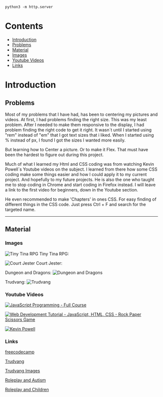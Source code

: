 `python3 -m http.server`

 # Contents 
 
 - [Introduction](#Introduction)
 - [Problems](#Problems)
 - [Material](#Material)
 - [Images](#Images)
 - [Youtube Videos](#Youtube-Videos)
 - [Links](#Links)

# Introduction
## Problems 

Most of my problems that I have had, has been to centering my pictures and videos.
At first, I had problems finding the right size. This was my least problem.
After I needed to make them responsive to the display, I had problem finding the right code to get it right.
It wasn´t until I started using "rem" instead of "em" that I got text sizes that i liked.
When I started using % instead of px, I found I got the sizes I wanted more easily.

But learning how to Center a picture. Or to make it Flex. That must have been the hardest to figure out during this project.

Much of what I learned my Html and CSS coding was from watching Kevin Powell´s Youtube videos on the subject.
I learned from there how some CSS coding make some things easier and how I could apply it to my current project.
And hopefully to my future projects.
He is also the one who taught me to stop coding in Chrome and start coding in Firefox instead.
I will leave a link to the first video for beginners, down in the Youtube section.

He even recommended to make 'Chapters' in ones CSS. For easy finding of different things in the CSS code.
Just press Ctrl + F and search for the targeted name.


***


## Material

### Images

![Tiny Tina RPG](https://i.giphy.com/media/xVtHNOP8P0RX3zkFix/giphy.webp)
Tiny Tina RPG:


![Court Jester](https://i.pinimg.com/originals/36/99/00/36990036e587d6471b0d49a1c47317bc.gif)
Court Jester: 


Dungeon and Dragons:
![Dungeon and Dragons](https://m.media-amazon.com/images/M/MV5BOWM0MjNkMjEtY2IyNi00ODdmLTk0ODctNjY3YTQzN2Y3N2ZiXkEyXkFqcGdeQXVyNTAyODkwOQ@@._V1_FMjpg_UX1000_.jpg)


Trudvang:
![Trudvang](https://perkan-arts.com/____impro/1/images/dod/liten_kvalerkorp.jpg?etag=%22bc9f2-55e7e0af%22&sourceContentType=image%2Fjpeg&quality=85)



### Youtube Videos

[![JavaScript Programming - Full Course](http://img.youtube.com/vi/jS4aFq5-91M/0.jpg)](http://www.youtube.com/watch?v=jS4aFq5-91M)

[![Web Development Tutorial - JavaScript, HTML, CSS - Rock Paper Scissors Game](http://img.youtube.com/vi/jaVNP3nIAv0/0.jpg)](http://www.youtube.com/watch?v=jaVNP3nIAv0)

[![Kevin Powell](http://img.youtube.com/vi/LGQuIIv2RVA/0.jpg)](http://www.youtube.com/watch?v=LGQuIIv2RVA)


### Links

[freecodecamp](https://www.freecodecamp.org/news/javascript-projects-for-beginners/#how-to-create-a-color-flipper)

[Trudvang](https://drakarochdemonertrudvang.fandom.com/wiki/Trudvang)

[Trudvang Images](https://perkan-arts.com/portfolio/trudvang)

[Roleplay and Autism](https://www.linkedin.com/pulse/how-role-playing-games-help-neurodiverse-autism-hawke-robinson/)

[Roleplay and Children](https://www.pbcexpo.com.au/blog/reasons-why-role-playing-is-important-for-your-child)
